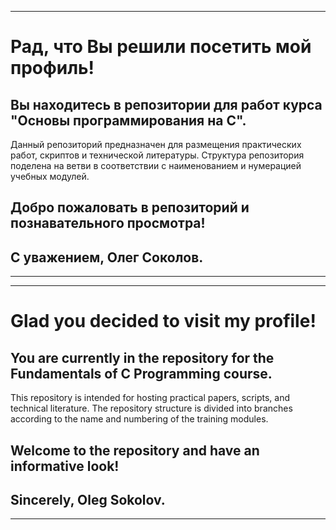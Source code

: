 ___
# Рад, что Вы решили посетить мой профиль!

## Вы находитесь в репозитории для работ курса "Основы программирования на С".

Данный репозиторий предназначен для размещения практических работ, скриптов и технической литературы.
Структура репозитория поделена на ветви в соответствии с наименованием и нумерацией учебных модулей. 

## Добро пожаловать в репозиторий и познавательного просмотра!

## С уважением, Олег Соколов.
___
___
# Glad you decided to visit my profile!

## You are currently in the repository for the Fundamentals of C Programming course.
This repository is intended for hosting practical papers, scripts, and technical literature.
The repository structure is divided into branches according to the name and numbering of the training modules. 

## Welcome to the repository and have an informative look!

## Sincerely, Oleg Sokolov.
___
